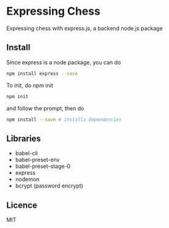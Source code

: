 # Expressing Chess

Expressing chess with express.js, a backend node.js package 



## Install

Since express is a node package, you can do

```bash
npm install express --save
```

To init, do npm init

```sh
npm init
```

and follow the prompt, then do

```bash
npm install --save # installs dependencies
```



## Libraries

* babel-cli 
* babel-preset-env 
* babel-preset-stage-0
* express
* nodemon
* bcrypt (password encrypt)



## Licence

MIT

